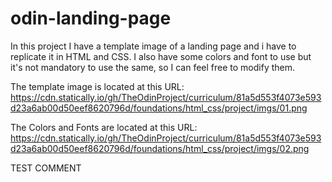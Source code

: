 # odin-landing-page

In this project I have a template image of a landing page and i have to replicate it in HTML and CSS. I also have some colors and font to use but it's not mandatory to use the same, so I can feel free to modify them.

The template image is located at this URL: https://cdn.statically.io/gh/TheOdinProject/curriculum/81a5d553f4073e593d23a6ab00d50eef8620796d/foundations/html_css/project/imgs/01.png

The Colors and Fonts are located at this URL: https://cdn.statically.io/gh/TheOdinProject/curriculum/81a5d553f4073e593d23a6ab00d50eef8620796d/foundations/html_css/project/imgs/02.png

TEST COMMENT

